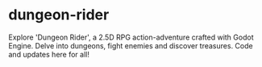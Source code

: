 # dungeon-rider
Explore 'Dungeon Rider', a 2.5D RPG action-adventure crafted with Godot Engine. Delve into dungeons, fight enemies and discover treasures. Code and updates here for all!
